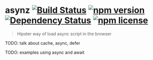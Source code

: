 # asynz [![Build Status](https://travis-ci.org/zzarcon/asynz.svg?branch=master)](https://travis-ci.org/zzarcon/asynz) [![npm version](https://badge.fury.io/js/asynz.svg)](https://badge.fury.io/js/asynz) [![Dependency Status](https://david-dm.org/zzarcon/asynz.svg)](https://david-dm.org/zzarcon/asynz) [![npm license](https://img.shields.io/npm/l/awesome-badges.svg)](https://www.npmjs.org/package/awesome-badges)
  > Hipster way of load async script in the browser

TODO: talk about cache, async, defer

TODO: examples using async and await